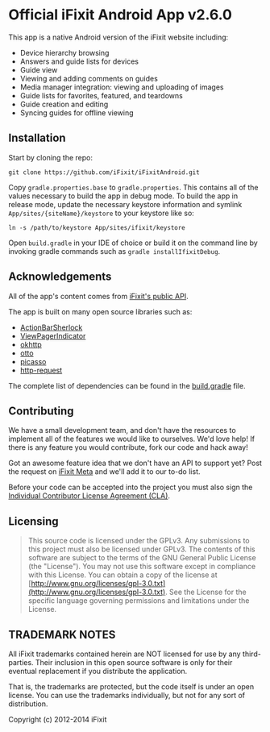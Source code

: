 Official iFixit Android App v2.6.0
===========================

This app is a native Android version of the iFixit website including:


* Device hierarchy browsing
* Answers and guide lists for devices
* Guide view
* Viewing and adding comments on guides
* Media manager integration: viewing and uploading of images
* Guide lists for favorites, featured, and teardowns
* Guide creation and editing
* Syncing guides for offline viewing

## Installation

Start by cloning the repo:

    git clone https://github.com/iFixit/iFixitAndroid.git

Copy `gradle.properties.base` to `gradle.properties`. This contains all of the
values necessary to build the app in debug mode. To build the app in release
mode, update the necessary keystore information and symlink
`App/sites/{siteName}/keystore` to your keystore like so:

    ln -s /path/to/keystore App/sites/ifixit/keystore

Open `build.gradle` in your IDE of choice or build it on the command line by
invoking gradle commands such as `gradle installIfixitDebug`.

## Acknowledgements

All of the app's content comes from [iFixit's public API][apidocs].

The app is built on many open source libraries such as:

* [ActionBarSherlock](https://github.com/JakeWharton/ActionBarSherlock)
* [ViewPagerIndicator](https://github.com/JakeWharton/Android-ViewPagerIndicator)
* [okhttp](https://github.com/square/okhttp)
* [otto](https://github.com/square/otto)
* [picasso](https://github.com/square/picasso)
* [http-request](https://github.com/kevinsawicki/http-request)

The complete list of dependencies can be found in the [build.gradle][build.gradle] file.

## Contributing

We have a small development team, and don't have the resources to implement
all of the features we would like to ourselves. We'd love help! If there is
any feature you would contribute, fork our code and hack away!

Got an awesome feature idea that we don't have an API to support yet? Post the
request on [iFixit Meta][meta] and we'll add it to our to-do list.

Before your code can be accepted into the project you must also sign the
[Individual Contributor License Agreement (CLA)][cla].


## Licensing

>    This source code is licensed under the GPLv3.
>    Any submissions to this project must also be licensed under GPLv3.
>    The contents of this software are subject to the terms of the GNU General Public License (the "License").
>    You may not use this software except in compliance with this License.
>    You can obtain a copy of the license at [http://www.gnu.org/licenses/gpl-3.0.txt](http://www.gnu.org/licenses/gpl-3.0.txt).
>    See the License for the specific language governing permissions and limitations under the License.


## TRADEMARK NOTES

All iFixit trademarks contained herein are NOT licensed for use by any third-parties.
Their inclusion in this open source software is only for their eventual replacement if
you distribute the application.

That is, the trademarks are protected, but the code itself is under an open license. You
can use the trademarks individually, but not for any sort of distribution.

Copyright (c) 2012-2014 iFixit


 [cla]: https://docs.google.com/forms/d/1wrPw91REdDKbZQ4vrGeUo8s_TkddZTTxiur0rbUxahk/viewform
 [meta]: http://meta.ifixit.com
 [build.gradle]: https://github.com/iFixit/iFixitAndroid/blob/master/App/build.gradle
 [apidocs]: https://www.ifixit.com/api/2.0/docs
